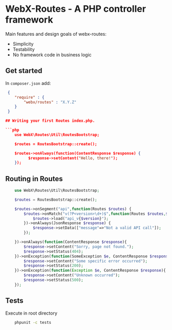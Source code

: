 # WebX-Routes - A PHP controller framework

Main features and design goals of webx-routes:
* Simplicity
* Testability
* No framework code in business logic

## Get started

In `composer.json` add:

```json
 {
    "require" : {
        "webx/routes" : "X.Y.Z"
    }
 }

## Writing your first Routes index.php.

```php
    use WebX\Routes\Util\RoutesBootstrap;

    $routes = RoutesBootstrap::create();

    $routes->onAlways(function(ContentResponse $response) {
          $response->setContent("Hello, there!");
    });

```

## Routing in Routes
```php
    use WebX\Routes\Util\RoutesBootstrap;

    $routes = RoutesBootstrap::create();

    $routes->onSegment("api",function(Routes $routes) {
        $routes->onMatch("v(?P<version>\d+)$",function(Routes $routes,$version) {
            $routes->load("api_v{$version}");
        })->onAlways(JsonResponse $response) {
            $response->setData(["message"=>"Not a valid API call"]);
        });

    })->onAlways(function(ContentResponse $response){
        $response->setContent("Sorry, page not found.");
        $response->setStatus(404);
    })->onException(function(SomeException $e, ContentResponse $response){
        $response->setContent("Some specific error occurred");
        $response->setStatus(200);
    })->onException(function(Exception $e, ContentResponse $response){
        $response->setContent("Unknown occurred");
        $response->setStatus(500);
    });

```

## Tests
Execute in root directory
```bash
    phpunit -c tests
```





